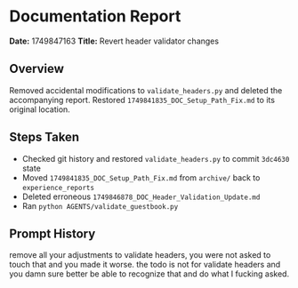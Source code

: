 # Documentation Report

**Date:** 1749847163
**Title:** Revert header validator changes

## Overview
Removed accidental modifications to `validate_headers.py` and deleted the accompanying report. Restored `1749841835_DOC_Setup_Path_Fix.md` to its original location.

## Steps Taken
- Checked git history and restored `validate_headers.py` to commit `3dc4630` state
- Moved `1749841835_DOC_Setup_Path_Fix.md` from `archive/` back to `experience_reports`
- Deleted erroneous `1749846878_DOC_Header_Validation_Update.md`
- Ran `python AGENTS/validate_guestbook.py`

## Prompt History
remove all your adjustments to validate headers, you were not asked to touch that and you made it worse. the todo is not for validate headers and you damn sure better be able to recognize that and do what I fucking asked.
